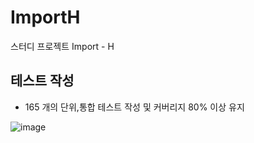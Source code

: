 # ImportH
스터디 프로젝트 Import - H

## 테스트 작성

- 165 개의 단위,통합 테스트 작성 및 커버리지 80% 이상 유지

![image](https://user-images.githubusercontent.com/89121296/192206879-697fc420-2243-4201-92e9-325cda1be594.png)
